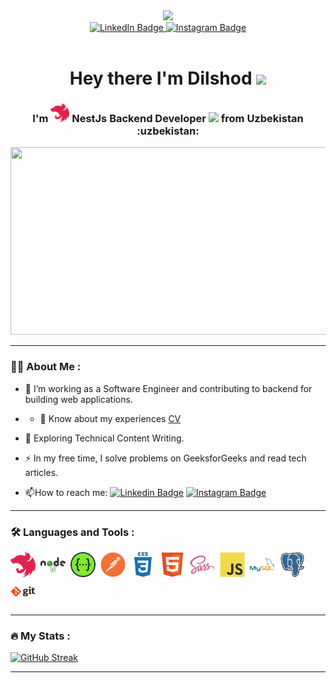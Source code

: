 <div id="header" align="center">
  <img src="https://media.giphy.com/media/v1.Y2lkPTc5MGI3NjExdGptaGk2bm40NTc0ZnhrM3cxeGE1aDQ2dHZnZWdnbnQ2MWdmbXQxZyZlcD12MV9pbnRlcm5hbF9naWZfYnlfaWQmY3Q9cw/M9gbBd9nbDrOTu1Mqx/giphy.gif" width="100"/>
  <div id="badges">
  <a href="https://www.linkedin.com/in/dilshod-abdulloev-736762205/">
  <img src="https://img.shields.io/badge/LinkedIn-blue?style=for-the-badge&logo=linkedin&logoColor=white" alt="LinkedIn Badge"/>
  </a>
<a href="https://www.instagram.com/abdulloev___dilshod?igsh=MW16eWRsbmlkZ2g0bw%3D%3D&utm_source=qr">
  <img src="https://img.shields.io/badge/Instagram-e82c7a?style=for-the-badge&logo=Instagram&logoColor=white&link=https%3A%2F%2Fwww.instagram.com" alt="Instagram Badge"/>
  </a>
</div>
  <img src="https://komarev.com/ghpvc/?username=AbdulloevDilshod&style=flat-square&color=blue" alt=""/>
  <h1>
  Hey there I'm Dilshod
  <img src="https://media.giphy.com/media/hvRJCLFzcasrR4ia7z/giphy.gif" width="30px"/>
</h1>
  <h3>I'm <img src="https://github.com/devicons/devicon/blob/master/icons/nestjs/nestjs-original.svg" width="30" hight="15"> NestJs Backend Developer <img src="https://media.giphy.com/media/WUlplcMpOCEmTGBtBW/giphy.gif" width="30"> from Uzbekistan :uzbekistan:</h3>
</div>
<div align="center">
  <img src="https://media.giphy.com/media/dWesBcTLavkZuG35MI/giphy.gif" width="600" height="300"/>
</div>

  ---
  
### :man_technologist: About Me : 
- :telescope: I’m working as a Software Engineer and contributing to backend for building web applications.

- - 📄 Know about my experiences [CV](https://www.notion.so/Resume-b660d02297474bd892aeb0daa9da453d?pvs=4)

- :seedling: Exploring Technical Content Writing.

- :zap: In my free time, I solve problems on GeeksforGeeks and read tech articles.

- :mailbox:How to reach me: [![Linkedin Badge](https://img.shields.io/badge/LinkedIn-blue?style=flat&logo=Linkedin&logoColor=white)](https://www.linkedin.com/in/dilshod-abdulloev-736762205/) [![Instagram Badge](https://img.shields.io/badge/Instagram-e82c7a?style=flat&logo=Instagram&logoColor=white&link=https%3A%2F%2Fwww.instagram.com)](https://www.instagram.com/abdulloev___dilshod?igsh=MW16eWRsbmlkZ2g0bw%3D%3D&utm_source=qr)

---

### :hammer_and_wrench: Languages and Tools :
<div>
  <img src="https://github.com/devicons/devicon/blob/master/icons/nestjs/nestjs-original.svg" title="NestJs" alt="NestJs" width="40" height="40"/>&nbsp;
  <img src="https://github.com/devicons/devicon/blob/master/icons/nodejs/nodejs-original-wordmark.svg" title="NodeJS" alt="NodeJS" width="40" height="40"/>&nbsp;
  <img src="https://github.com/devicons/devicon/blob/master/icons/swagger/swagger-original.svg" title="Swagger" alt="Swagger" width="40" height="40"/>&nbsp;
  <img src="https://github.com/devicons/devicon/blob/master/icons/postman/postman-original.svg" title="Postman" alt="Postman" width="40" height="40"/>&nbsp;
  <img src="https://github.com/devicons/devicon/blob/master/icons/css3/css3-plain-wordmark.svg"  title="CSS3" alt="CSS" width="40" height="40"/>&nbsp;
  <img src="https://github.com/devicons/devicon/blob/master/icons/html5/html5-original.svg" title="HTML5" alt="HTML" width="40" height="40"/>&nbsp;
  <img src="https://github.com/devicons/devicon/blob/master/icons/sass/sass-original.svg" title="Sass" **alt="Sass" width="40" height="40"/>&nbsp;
  <img src="https://github.com/devicons/devicon/blob/master/icons/javascript/javascript-original.svg" title="JavaScript" alt="JavaScript" width="40" height="40"/>&nbsp;
  <img src="https://github.com/devicons/devicon/blob/master/icons/mysql/mysql-original-wordmark.svg" title="MySQL"  alt="MySQL" width="40" height="40"/>&nbsp;
  <img src="https://github.com/devicons/devicon/blob/master/icons/postgresql/postgresql-original.svg" title="PostgreSql" **alt="PostgreSql" width="40" height="40"/>&nbsp;
  <img src="https://github.com/devicons/devicon/blob/master/icons/git/git-original-wordmark.svg" title="Git" **alt="Git" width="40" height="40"/>
</div>

---

### :fire: My Stats :
[![GitHub Streak](http://github-readme-streak-stats.herokuapp.com?user=AbdulloevDilshod&theme=dark&background=000000)](https://git.io/streak-stats)

---
